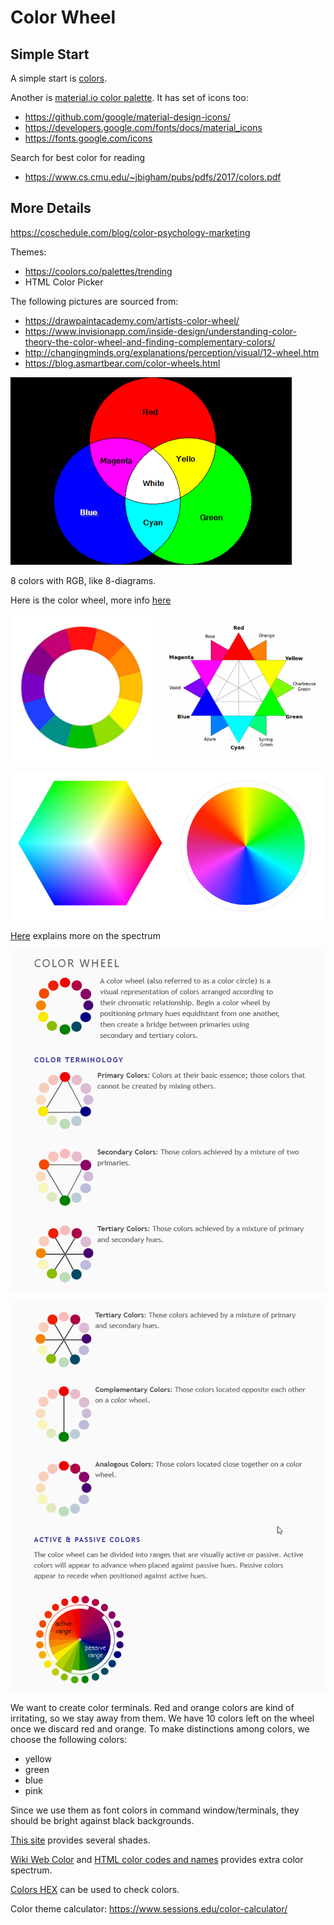 # Color Wheel

## Simple Start
A simple start is [colors](https://htmlpreview.github.io/?https://github.com/psilons/system-setup-notes/blob/master/colors/colors.html).

Another is [material.io color palette](https://material.io/archive/guidelines/style/color.html#color-color-palette).
It has set of icons too:
- https://github.com/google/material-design-icons/
- https://developers.google.com/fonts/docs/material_icons
- https://fonts.google.com/icons

Search for best color for reading
- https://www.cs.cmu.edu/~jbigham/pubs/pdfs/2017/colors.pdf

## More Details

https://coschedule.com/blog/color-psychology-marketing

Themes:
- https://coolors.co/palettes/trending
- HTML Color Picker


The following pictures are sourced from:
- https://drawpaintacademy.com/artists-color-wheel/
- https://www.invisionapp.com/inside-design/understanding-color-theory-the-color-wheel-and-finding-complementary-colors/
- http://changingminds.org/explanations/perception/visual/12-wheel.htm
- https://blog.asmartbear.com/color-wheels.html

![rgb](rgb.png)

8 colors with RGB, like 8-diagrams.

Here is the color wheel, more info [here](https://en.wikipedia.org/wiki/Harmony_(color))

![color wheel](12_color_wheel.png)

![color cube](color_cube_disk.png)

[Here](https://worqx.com/color/color_wheel.htm) explains more on the spectrum

![cwe](color_wheel_explained.png)

![cwe](color_wheel_explained2.png)

We want to create color terminals.
Red and orange colors are kind of irritating, so we stay away from them.
We have 10 colors left on the wheel once we discard red and orange.
To make distinctions among colors, we choose the following colors:
- yellow
- green
- blue
- pink

Since we use them as font colors in command window/terminals, they should be
bright against black backgrounds.

[This site](https://graf1x.com/category/color-shades/) provides several shades.

[Wiki Web Color](https://en.wikipedia.org/wiki/Web_colors) and
[HTML color codes and names](https://www.computerhope.com/htmcolor.htm#color-codes)
provides extra color spectrum.

[Colors HEX](https://www.w3schools.com/colors/colors_hexadecimal.asp) can be used
to check colors.

Color theme calculator: https://www.sessions.edu/color-calculator/
